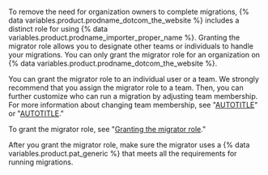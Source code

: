 To remove the need for organization owners to complete migrations, {% data variables.product.prodname_dotcom_the_website %} includes a distinct role for using {% data variables.product.prodname_importer_proper_name %}. Granting the migrator role allows you to designate other teams or individuals to handle your migrations. You can only grant the migrator role for an organization on {% data variables.product.prodname_dotcom_the_website %}.

You can grant the migrator role to an individual user or a team. We strongly recommend that you assign the migrator role to a team. Then, you can further customize who can run a migration by adjusting team membership. For more information about changing team membership, see "[AUTOTITLE](/organizations/organizing-members-into-teams/adding-organization-members-to-a-team)" or "[AUTOTITLE](/organizations/organizing-members-into-teams/removing-organization-members-from-a-team)."

To grant the migrator role, see "[Granting the migrator role](#granting-the-migrator-role)."

After you grant the migrator role, make sure the migrator uses a {% data variables.product.pat_generic %} that meets all the requirements for running migrations.
